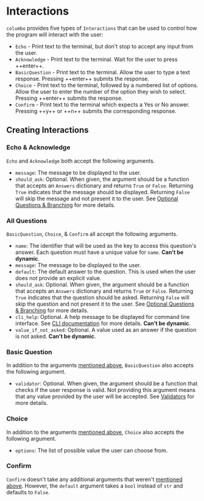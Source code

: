 # Interactions

`columbo` provides five types of `Interactions` that can be used to control how the program will interact with the user:

* `Echo` - Print text to the terminal, but don't stop to accept any input from the user.
* `Acknowledge` - Print text to the terminal. Wait for the user to press ++enter++.
* `BasicQuestion` - Print text to the terminal. Allow the user to type a text response. Pressing ++enter++ submits the
    response.
* `Choice` - Print text to the terminal, followed by a numbered list of options. Allow the user to enter the number
    of the option they wish to select. Pressing ++enter++ submits the response.
* `Confirm` - Print text to the terminal which expects a Yes or No answer. Pressing ++y++ or ++n++ submits the
    corresponding response.

## Creating Interactions

### Echo & Acknowledge

`Echo` and `Acknowledge` both accept the following arguments.

* `message`: The message to be displayed to the user.
* `should_ask`: Optional. When given, the argument should be a function that accepts an `Answers` dictionary and returns
    `True` or `False`. Returning `True` indicates that the message should be displayed. Returning `False` will skip the
    message and not present it to the user. See [Optional Questions & Branching][optional-questions] for more details.


### All Questions

`BasicQuestion`, `Choice`, & `Confirm` all accept the following arguments.

* `name`: The identifier that will be used as the key to access this question's answer. Each question must have a unique
    value for `name`. **Can't be dynamic**.
* `message`: The message to be displayed to the user.
* `default`: The default answer to the question. This is used when the user does not provide an explicit value.
* `should_ask`: Optional. When given, the argument should be a function that accepts an `Answers` dictionary and returns
    `True` or `False`. Returning `True` indicates that the question should be asked. Returning `False` will skip the
    question and not present it to the user. See [Optional Questions & Branching][optional-questions] for more details.
* `cli_help`: Optional. A help message to be displayed for command line interface. See
    [CLI documentation][command-line] for more details. **Can't be dynamic**.
* `value_if_not_asked`: Optional. A value used as an answer if the question is not asked. **Can't be dynamic**.

### Basic Question

In addition to the arguments [mentioned above](#all-questions), `BasicQuestion` also accepts the following argument.

* `validator`: Optional. When given, the argument should be a function that checks if the user response is valid. Not
    providing this argument means that any value provided by the user will be accepted. See
    [Validators][validators] for more details.

### Choice

In addition to the arguments [mentioned above](#all-questions), `Choice` also accepts the following argument.

* `options`: The list of possible value the user can choose from.

### Confirm

`Confirm` doesn't take any additional arguments that weren't [mentioned above](#all-questions). However, the `default`
argument takes a `bool` instead of `str` and defaults to `False`.

[optional-questions]: optional-questions-and-branching.md
[command-line]: command-line.md
[validators]: validators.md
